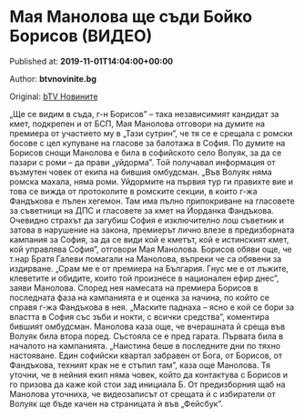 
# Мая Манолова ще съди Бойко Борисов (ВИДЕО)

Published at: **2019-11-01T14:04:00+00:00**

Author: **btvnovinite.bg**

Original: [bTV Новините](https://btvnovinite.bg/mestnite2019/maja-manolova-shte-sadi-bojko-borisov-video.html)

„Ще се видим в съда, г-н Борисов” – така независимият кандидат за кмет, подкрепен и от БСП, Мая Манолова отговори на думите на премиера от участието му в „Тази сутрин”, че тя се е срещала с ромски босове с цел купуване на гласове за балотажа в София.
По думите на Борисов снощи Манолова е била в софийското село Волуяк, за да се пазари с роми – да прави „уйдорма”. Той получавал информация от възмутен човек от екипа на бившия омбудсман.
„Във Волуяк няма ромска махала, няма роми. Уйдормите на първия тур ги правихте вие и това се вижда от протоколите в ромските секции, в които г-жа Фандъкова е пълен хегемон. Там има пълно припокриване на гласовете за съветници на ДПС и гласовете за кмет на Йорданка Фандъкова. Очевидно страхът да загубиш София е изключително лош съветник и затова в нарушение на закона, премиерът лично влезе в предизборната кампания за София, за да се види кой е кметът, кой е истинският кмет, кой управлява София”, отговори Мая Манолова.
Борисов обяви още, че т.нар Братя Галеви помагали на Манолова, въпреки че са обявени за издирване. „Срам ме е от премиера на България. Гнус ме е от лъжите, клеветите и обидите, които той произнесе в национален ефир днес”, заяви Манолова.
Според нея намесата на премиера Борисов в последната фаза на кампанията е и оценка за начина, по който се справя г-жа Фандъкова в нея. „Маските паднаха – ясно е кой се бори за властта в София със зъби и нокти, с всички средства”, коментира бившият омбудсман.
Манолова каза още, че вчерашната й среща във Волуяк била втора поред. Състояла се е пред гарата. Първата била в началото на кампанията.
„Наистина беше в последните дни по тяхно настояване. Един софийски квартал забравен от Бога, от Борисов, от Фандъкова, техният крак не е стъпил там”, каза още Манолова.
Тя уточни, че в нейния екип няма човек, който да контактува с Борисов и го призова да каже кой стои зад инициала Б.
От предизборния щаб на Манолова уточниха, че видеозаписът от срещата ѝ с избиратели от Волуяк ще бъде качен на страницата ѝ във „Фейсбук”.
